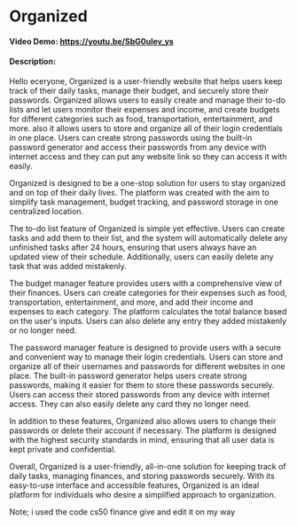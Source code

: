 # Organized
#### Video Demo:   https://youtu.be/SbG0ulev_ys
#### Description:
Hello eceryone,
Organized is a user-friendly website that helps users keep track of their daily tasks, manage their budget, and securely store their passwords. Organized allows users to easily create and manage their to-do lists and let users monitor their expenses and income, and create budgets for different categories such as food, transportation, entertainment, and more. also it allows users to store and organize all of their login credentials in one place. Users can create strong passwords using the built-in password generator and access their passwords from any device with internet access and they can put any website link so they can access it with easily.

Organized is designed to be a one-stop solution for users to stay organized and on top of their daily lives. The platform was created with the aim to simplify task management, budget tracking, and password storage in one centralized location.

The to-do list feature of Organized is simple yet effective. Users can create tasks and add them to their list, and the system will automatically delete any unfinished tasks after 24 hours, ensuring that users always have an updated view of their schedule. Additionally, users can easily delete any task that was added mistakenly.

The budget manager feature provides users with a comprehensive view of their finances. Users can create categories for their expenses such as food, transportation, entertainment, and more, and add their income and expenses to each category. The platform calculates the total balance based on the user's inputs. Users can also delete any entry they added mistakenly or no longer need.

The password manager feature is designed to provide users with a secure and convenient way to manage their login credentials. Users can store and organize all of their usernames and passwords for different websites in one place. The built-in password generator helps users create strong passwords, making it easier for them to store these passwords securely. Users can access their stored passwords from any device with internet access. They can also easily delete any card they no longer need.

In addition to these features, Organized also allows users to change their passwords or delete their account if necessary. The platform is designed with the highest security standards in mind, ensuring that all user data is kept private and confidential.

Overall, Organized is a user-friendly, all-in-one solution for keeping track of daily tasks, managing finances, and storing passwords securely. With its easy-to-use interface and accessible features, Organized is an ideal platform for individuals who desire a simplified approach to organization.

Note; i used the code cs50 finance give and edit it on my way